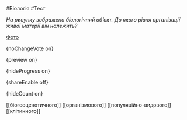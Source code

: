 #Біологія #Тест

*На рисунку зображено біологічний об’єкт. До якого рівня організації живої матерії він належить?*

[Фото](https://zno.osvita.ua//doc/images/znotest/78/7823/IMG-2.jpg)

{noChangeVote on}

{preview on}

{hideProgress on}

{shareEnable off}

{hideCount on}

[[біогеоценотичного]]
[[організмового]]
[[популяційно-видового]]
[[клітинного]]
